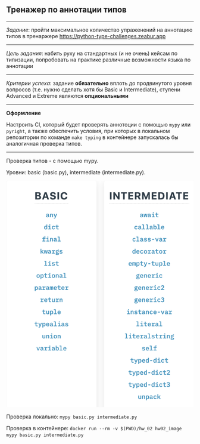 ## Тренажер по аннотации типов

***

*Задание*: пройти максимальное количество упраженений на аннотацию типов в
тренаржере https://python-type-challenges.zeabur.app
***
*Цель задания*: набить руку на стандартных (и не очень) кейсам по типизации, попробовать на практике различные
возможности языка по аннотации
***
*Критерии успеха*: задание __обязательно__ вплоть до продвинутого уровня вопросов (т.е. нужно сделать хотя бы Basic и
Intermediate), ступени Advanced и Extreme являются __опциональными__
***
__Оформление__

Настроить CI, который будет проверять аннотоции с помощью `mypy` или `pyright`, а также обеспечить условия, при которых
в локальном репозитории по команде `make typing` в контейнере запускалась бы аналогичная проверка типов.
***

Проверка типов - с помощью mypy.

Уровни: basic (basic.py), intermediate (intermediate.py).

![Image](B_I.png)

Проверка локально: `mypy basic.py intermediate.py`

Проверка в контейнере: `docker run --rm -v $(PWD)/hw_02 hw02_image mypy basic.py intermediate.py`
